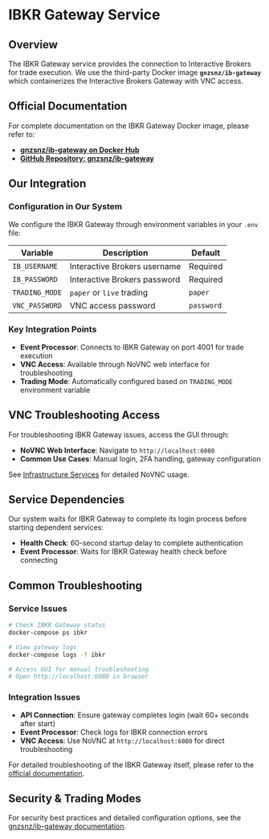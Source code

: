 # IBKR Gateway Service

## Overview

The IBKR Gateway service provides the connection to Interactive Brokers for trade execution. We use the third-party Docker image **`gnzsnz/ib-gateway`** which containerizes the Interactive Brokers Gateway with VNC access.

## Official Documentation

For complete documentation on the IBKR Gateway Docker image, please refer to:
- **[gnzsnz/ib-gateway on Docker Hub](https://hub.docker.com/r/gnzsnz/ib-gateway)**
- **[GitHub Repository: gnzsnz/ib-gateway](https://github.com/gnzsnz/ib-gateway)**

## Our Integration

### Configuration in Our System

We configure the IBKR Gateway through environment variables in your `.env` file:

| Variable | Description | Default |
|----------|-------------|---------|
| `IB_USERNAME` | Interactive Brokers username | Required |
| `IB_PASSWORD` | Interactive Brokers password | Required |
| `TRADING_MODE` | `paper` or `live` trading | `paper` |
| `VNC_PASSWORD` | VNC access password | `password` |

### Key Integration Points

- **Event Processor**: Connects to IBKR Gateway on port 4001 for trade execution
- **VNC Access**: Available through NoVNC web interface for troubleshooting  
- **Trading Mode**: Automatically configured based on `TRADING_MODE` environment variable

## VNC Troubleshooting Access

For troubleshooting IBKR Gateway issues, access the GUI through:
- **NoVNC Web Interface**: Navigate to `http://localhost:6080` 
- **Common Use Cases**: Manual login, 2FA handling, gateway configuration

See [Infrastructure Services](infrastructure.md#novnc-web-access) for detailed NoVNC usage.

## Service Dependencies

Our system waits for IBKR Gateway to complete its login process before starting dependent services:
- **Health Check**: 60-second startup delay to complete authentication  
- **Event Processor**: Waits for IBKR Gateway health check before connecting

## Common Troubleshooting

### Service Issues
```bash
# Check IBKR Gateway status
docker-compose ps ibkr

# View gateway logs  
docker-compose logs -f ibkr

# Access GUI for manual troubleshooting
# Open http://localhost:6080 in browser
```

### Integration Issues
- **API Connection**: Ensure gateway completes login (wait 60+ seconds after start)
- **Event Processor**: Check logs for IBKR connection errors
- **VNC Access**: Use NoVNC at `http://localhost:6080` for direct troubleshooting

For detailed troubleshooting of the IBKR Gateway itself, please refer to the [official documentation](https://github.com/gnzsnz/ib-gateway).

## Security & Trading Modes

For security best practices and detailed configuration options, see the [gnzsnz/ib-gateway documentation](https://hub.docker.com/r/gnzsnz/ib-gateway).